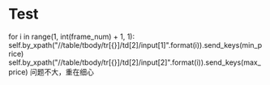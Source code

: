 # Test
for i in range(1, int(frame_num) + 1, 1):
    self.by_xpath("//table/tbody/tr[{}]/td[2]/input[1]".format(i)).send_keys(min_price)
    self.by_xpath("//table/tbody/tr[{}]/td[2]/input[2]".format(i)).send_keys(max_price)
问题不大，重在细心
